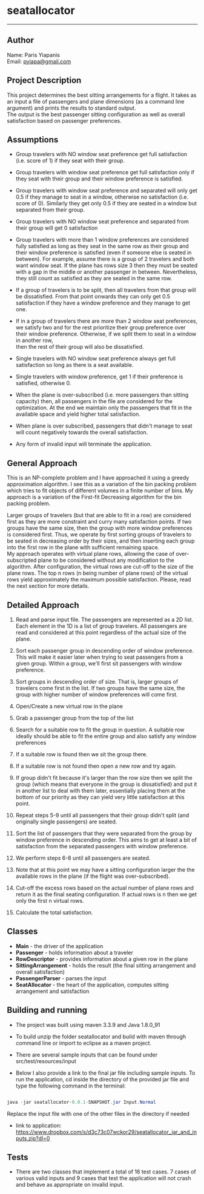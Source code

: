 # seatallocator #
- - - -

## Author ##

Name:  Paris Yiapanis  
Email: pyiapa@gmail.com


## Project Description ##


This project determines the best sitting arrangements for a flight. 
It takes as an input a file of passengers and plane dimensions (as a command line argument) 
and prints the results to standard output.  
The output is the best passenger sitting configuration as well as overall satisfaction based on passenger preferences.

## Assumptions ##


* Group travelers with NO window seat preference get full satisfaction (i.e. score of 1) if they seat with their group. 

* Group travelers with window seat preference get full satisfaction only if they seat with their group and their window 
preference is satisfied. 

* Group travelers with window seat preference and separated will only get 0.5 if they manage to seat in a window, otherwise
no satisfaction (i.e. score of 0). Similarly they get only 0.5 if they are seated in a window but separated from their group.

* Group travelers with NO window seat preference and separated from their group will get 0 satisfaction

* Group travelers with more than 1 window preferences are considered fully satisfied as long as they seat in the same row 
as their group and their window preference is satisfied (even if someone else is seated in between). For example, assume there
is a group of 2 travelers and both want window seat. If the plane has rows size 3 then they must be seated with a gap in the
middle or another passenger in between. Nevertheless, they still count as satisfied as they are seated in the same row.

* If a group of travelers is to be split, then all travelers from that group will be dissatisfied. From that point onwards
 they can only get 0.5 satisfaction if they have a window preference and they manage to get one.
 
* If in a group of travelers there are more than 2 window seat preferences, we satisfy two and for the rest prioritize
their group preference over their window preference. Otherwise, if we split them to seat in a window in another row,  
then the rest of their group will also be dissatisfied.
 
* Single travelers with NO window seat preference always get full satisfaction so long as there is a seat available.
* Single travelers with window preference, get 1 if their preference is satisfied, otherwise 0.

* When the plane is over-subscribed (i.e. more passengers than sitting capacity) then, all passengers in the file are 
considered for the optimization. At the end we maintain only the passengers that fit in the available space and yield
higher total satisfaction.

* When plane is over subscribed, passengers that didn't manage to seat will count negatively towards the overall satisfaction.

* Any form of invalid input will terminate the application.


## General Approach ##


This is an NP-complete problem and I have approached it using a greedy approximation algorithm. I see this as a variation
of the bin packing problem which tries to fit objects of different volumes in a finite number of bins. My approach is a 
variation of the First-fit Decreasing algorithm for the bin packing problem.

Larger groups of travelers (but that are able to fit in a row) are considered first as they are more constraint and curry many
satisfaction points. If two groups have the same size, then the group with more window preferences is considered first.
Thus, we operate by first sorting groups of travelers to be seated in decreasing order by their sizes, and then inserting each 
group into the first row in the plane with sufficient remaining space.  
My approach operates with virtual plane rows, allowing the case of over-subscripted plane to be considered without any
modification to the algorithm. After configuration, the virtual rows are cut-off to the size of the plane rows. The top
n rows (n being number of plane rows) of the virtual rows yield approximately the maximum possible satisfaction. Please,
read the next section for more details.


## Detailed Approach ##


1. Read and parse input file. The passengers are represented as a 2D list. Each element in the 1D is a list of
 group travelers. All passengers are read and considered at this point regardless of the actual size of the plane.
 
2. Sort each passenger group in descending order of window preference. This will make it easier later when trying to
 seat passengers from a given group. Within a group, we'll first sit passengers with window preference.
 
3. Sort groups in descending order of size. That is, larger groups of travelers come first in the list. If two groups 
have the same size, the group with higher number of window preferences will come first.

4. Open/Create a new virtual row in the plane

5. Grab a passenger group from the top of the list

6. Search for a suitable row to fit the group in question. A suitable row ideally should be able to fit the entire
group and also satisfy any window preferences

7. If a suitable row is found then we sit the group there. 

8. If a suitable row is not found then open a new row and try again. 

9. If group didn't fit because it's larger than the row size then we split the group (which means that everyone in 
the group is dissatisfied) and put it in another list to deal with them later, essentially placing them at the bottom 
of our priority as they can yield very little satisfaction at this point.
 
10. Repeat steps 5-9 until all passengers that their group didn't split (and originally single passengers) are seated.

11. Sort the list of passengers that they were separated from the group by window preference in descending order.
This aims to get at least a bit of satisfaction from the separated passengers with window preference.

13. We perform steps 6-8 until all passengers are seated. 

14. Note that at this point we may have a sitting configuration larger the the available rows in 
the plane (if the flight was over-subscribed).

15. Cut-off the excess rows based on the actual number of plane rows and return it as the final seating configuration. If
actual rows is n then we get only the first n virtual rows.

16. Calculate the total satisfaction.


## Classes ##


* __Main__ - the driver of the application
* __Passenger__ - holds information about a traveler
* __RowDescriptor__ - provides information about a given row in the plane
* __SittingArrangement__ - holds the result (the final sitting arrangement and overall satisfaction)
* __PassengerParser__ - parses the input
* __SeatAllocator__ - the heart of the application, computes sitting arrangement and satisfaction


## Building and running ##


* The project was built using maven 3.3.9 and Java 1.8.0_91

* To build unzip the folder seatallocator and build with maven through command line or import to eclipse
as a maven project.

* There are several sample inputs that can be found under src/test/resources/input

* Below I also provide a link to the final jar file including sample inputs. To run the application,
cd inside the directory of the provided jar file and type the following command in the 
terminal: 

```java

java -jar seatallocator-0.0.1-SNAPSHOT.jar Input.Normal
```
  
Replace the input file with one of the other files in the directory if needed

* link to application: https://www.dropbox.com/s/d3c73c07wckor29/seatallocator_jar_and_inputs.zip?dl=0


## Tests ##


* There are two classes that implement a total of 16 test cases. 7 cases of various valid inputs and 9 cases
that test the application will not crash and behave as appropriate on invalid input. 
